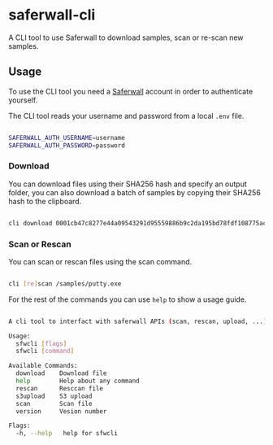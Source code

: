 # saferwall-cli

A CLI tool to use Saferwall to download samples, scan or re-scan new samples.

## Usage

To use the CLI tool you need a [Saferwall](https://saferwall.com) account in order to authenticate
yourself.

The CLI tool reads your username and password from a local ```.env``` file.

```sh

SAFERWALL_AUTH_USERNAME=username
SAFERWALL_AUTH_PASSWORD=password

```

### Download

You can download files using their SHA256 hash and specify an output folder, you can also download a batch of samples by copying their SHA256 hash to the clipboard.

```sh

cli download 0001cb47c8277e44a09543291d95559886b9c2da195bd78fdf108775ac91ac53 -o tmp/

```

### Scan or Rescan

You can scan or rescan files using the scan command.

```sh

cli [re]scan /samples/putty.exe

```

For the rest of the commands you can use ```help``` to show a usage guide.

```sh

A cli tool to interfact with saferwall APIs (scan, rescan, upload, ...)

Usage:
  sfwcli [flags]
  sfwcli [command]

Available Commands:
  download    Download file
  help        Help about any command
  rescan      Resccan file
  s3upload    S3 upload
  scan        Scan file
  version     Vesion number

Flags:
  -h, --help   help for sfwcli

```
